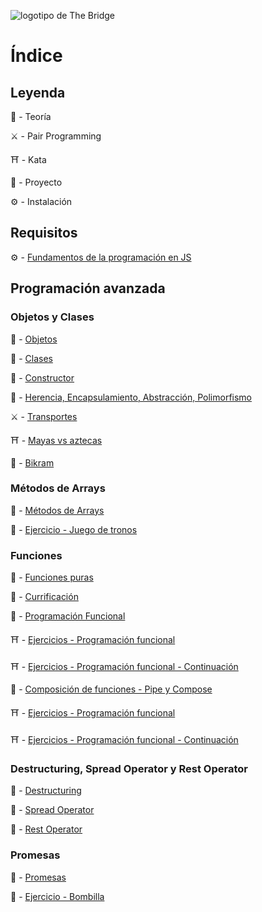 ![logotipo de The Bridge](https://user-images.githubusercontent.com/27650532/77754601-e8365180-702b-11ea-8bed-5bc14a43f869.png  "logotipo de The Bridge")

# Índice

## Leyenda

:scroll: - Teoría

:crossed_swords: - Pair Programming

:shinto_shrine: - Kata

:european_castle: - Proyecto

:gear: - Instalación

## Requisitos

:gear: - [Fundamentos de la programación en JS](https://github.com/TheBridge-FullStackDeveloper/fundamentos-de-programacion)

## Programación avanzada

### Objetos y Clases 

:scroll: - [Objetos](./Objetos.md)

:scroll: - [Clases](https://javascript.info/class)

:scroll: - [Constructor](https://developer.mozilla.org/es/docs/Web/JavaScript/Referencia/Classes/constructor)

:scroll: - [Herencia, Encapsulamiento, Abstracción, Polimorfismo](https://developer.mozilla.org/es/docs/Web/JavaScript/Introducci%C3%B3n_a_JavaScript_orientado_a_objetos)

:crossed_swords: - [Transportes](https://github.com/TheBridge-FullStackDeveloper/programacion-avanzada-pp-il-sogno-di-volare)

:shinto_shrine: - [Mayas vs aztecas](https://github.com/TheBridge-FullStackDeveloper/programacion-avanzada-kata-mayas-y-aztecas)

:european_castle: - [Bikram](https://github.com/TheBridge-FullStackDeveloper/programacion-avanzada-bikram-objetos-clases)

###  Métodos de Arrays 

:scroll: - [Métodos de Arrays](./Metodos-arrays.md)

:european_castle: - [Ejercicio - Juego de tronos](https://github.com/TheBridge-FullStackDeveloper/pt-sept-20-js-avanzado/blob/master/ejercicio.md)

###  Funciones

:scroll: - [Funciones puras](https://www.etnassoft.com/2016/06/21/las-funciones-puras-en-javascript-concepto-ejemplos-y-beneficios/)

:scroll: - [Currificación](https://elabismodenull.wordpress.com/2016/12/08/programacion-funcional-en-javascript-la-currificacion/)

:scroll: - [Programación Funcional](https://github.com/TheBridge-FullStackDeveloper/pt-sept-20-js-avanzado/blob/master/03-11-2020-functional-programming/teoria.md#qu%C3%A9-es-la-programaci%C3%B3n-funcional)

:shinto_shrine: - [Ejercicios - Programación funcional](https://github.com/TheBridge-FullStackDeveloper/pt-sept-20-js-avanzado/blob/master/03-11-2020-functional-programming/ejercicio.md)

:shinto_shrine: - [Ejercicios - Programación funcional - Continuación](https://github.com/TheBridge-FullStackDeveloper/pt-sept-20-js-avanzado/blob/master/05-11-2020-functional-programming/ejercicios.md)


:scroll: - [Composición de funciones - Pipe y Compose](https://github.com/TheBridge-FullStackDeveloper/pt-sept-20-js-avanzado/blob/master/07-11-2020-functional-programming/teoria.md#problem%C3%A1tica-en-la-composici%C3%B3n)

:shinto_shrine: - [Ejercicios - Programación funcional](https://github.com/TheBridge-FullStackDeveloper/pt-sept-20-js-avanzado/blob/master/07-11-2020-functional-programming/ejercicio.md)

:shinto_shrine: - [Ejercicios - Programación funcional - Continuación](https://github.com/TheBridge-FullStackDeveloper/pt-sept-20-js-avanzado/blob/master/10-11-2020-functional-programming/ejercicio.md)


### Destructuring, Spread Operator y Rest Operator

:scroll: - [Destructuring](https://github.com/TheBridge-FullStackDeveloper/pt-sept-20-js-avanzado/blob/master/07-11-2020-functional-programming/teoria.md#destructuring)

:scroll: - [Spread Operator](https://github.com/TheBridge-FullStackDeveloper/pt-sept-20-js-avanzado/blob/master/07-11-2020-functional-programming/teoria.md#spread-operator)

:scroll: - [Rest Operator](https://github.com/TheBridge-FullStackDeveloper/pt-sept-20-js-avanzado/blob/master/07-11-2020-functional-programming/teoria.md#rest-operator)



### Promesas

:scroll: - [Promesas](https://developer.mozilla.org/es/docs/Web/JavaScript/Referencia/Objetos_globales/Promise)

:european_castle: - [Ejercicio - Bombilla](https://github.com/TheBridge-FullStackDeveloper/pt-sept-20-js-avanzado/blob/master/12-11-2020-promesas/ejercicio.md)


<!-- :scroll: - [Composición de funciones]()

:crossed_swords: - [Bikram]()

:shinto_shrine: - []()

:european_castle: - [Bikram]()

### Miércoles

:scroll: - [Estados compartidos]()

:scroll: - [Mutabilidad]()



:crossed_swords: - [Bikram]()

:shinto_shrine: - []()

:european_castle: - [Bikram]()

### Jueves


:scroll: - [Async Await](https://developer.mozilla.org/es/docs/Web/JavaScript/Referencia/Sentencias/funcion_asincrona)

:crossed_swords: - []()

:shinto_shrine: - []()

:european_castle: - [Quiz]()

### Viernes

:scroll: - [LocalStorage](https://developer.mozilla.org/es/docs/Web/API/Window/localStorage)

:scroll: - [Object methods](https://www.w3schools.com/js/js_object_methods.asp)

:crossed_swords: - []()

:shinto_shrine: - []()

:european_castle: - [Quiz]() -->
